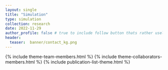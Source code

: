 ```yaml
---
layout: single
title: "Simulation"
type: simulation
collection: research
date: 2022-11-29
author_profile: false # true to include follow button thats rather useless it seems without further configuration
header:
  teaser:  banner/contact_kg.png
---
```


{% include theme-team-members.html %}
{% include theme-collaborators-members.html %}
{% include publication-list-theme.html %}
